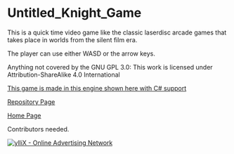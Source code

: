 # Untitled_Knight_Game

This is a quick time video game like the classic laserdisc arcade games that takes place in worlds from the silent film era.

The player can use either WASD or the arrow keys.

Anything not covered by the GNU GPL 3.0: This work is licensed under Attribution-ShareAlike 4.0 International

<a href="https://godotengine.org/download">This game is made in this engine shown here with C# support</a>

<a href="https://github.com/Daniel-Hanrahan-Tools-and-Games/Untitled_Knight_Game">Repository Page</a>

<a href="https://daniel-hanrahan-tools-and-games.github.io/">Home Page</a>

Contributors needed.

<script type="text/javascript" src="https://udbaa.com/bnr.php?section=General&pub=978127&format=728x90&ga=g"></script>
<noscript><a href="https://yllix.com/publishers/978127" target="_blank"><img src="//ylx-aff.advertica-cdn.com/pub/728x90.png" style="border:none;margin:0;padding:0;vertical-align:baseline;" alt="ylliX - Online Advertising Network" /></a></noscript>
